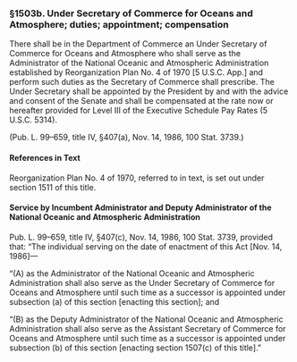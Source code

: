 ### §1503b. Under Secretary of Commerce for Oceans and Atmosphere; duties; appointment; compensation ###

There shall be in the Department of Commerce an Under Secretary of Commerce for Oceans and Atmosphere who shall serve as the Administrator of the National Oceanic and Atmospheric Administration established by Reorganization Plan No. 4 of 1970 [5 U.S.C. App.] and perform such duties as the Secretary of Commerce shall prescribe. The Under Secretary shall be appointed by the President by and with the advice and consent of the Senate and shall be compensated at the rate now or hereafter provided for Level III of the Executive Schedule Pay Rates (5 U.S.C. 5314).

(Pub. L. 99–659, title IV, §407(a), Nov. 14, 1986, 100 Stat. 3739.)

#### References in Text ####

Reorganization Plan No. 4 of 1970, referred to in text, is set out under section 1511 of this title.

#### Service by Incumbent Administrator and Deputy Administrator of the National Oceanic and Atmospheric Administration ####

Pub. L. 99–659, title IV, §407(c), Nov. 14, 1986, 100 Stat. 3739, provided that: “The individual serving on the date of enactment of this Act [Nov. 14, 1986]—

“(A) as the Administrator of the National Oceanic and Atmospheric Administration shall also serve as the Under Secretary of Commerce for Oceans and Atmosphere until such time as a successor is appointed under subsection (a) of this section [enacting this section]; and

“(B) as the Deputy Administrator of the National Oceanic and Atmospheric Administration shall also serve as the Assistant Secretary of Commerce for Oceans and Atmosphere until such time as a successor is appointed under subsection (b) of this section [enacting section 1507(c) of this title].”